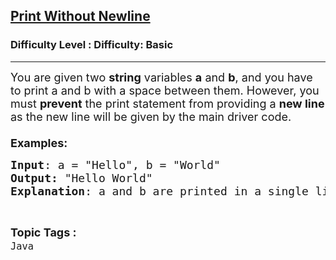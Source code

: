 <h2><a href="https://www.geeksforgeeks.org/problems/print-without-newline-1605265372/1?page=1&category=Java&difficulty=Basic&status=unsolved&sortBy=submissions">Print Without Newline</a></h2><h3>Difficulty Level : Difficulty: Basic</h3><hr><div class="problems_problem_content__Xm_eO"><p><span style="font-size: 18px;">You are given two <strong>string</strong> variables <strong>a</strong> and <strong>b</strong>, and you have to print a and b with a space between them. However, you must <strong>prevent</strong> the print statement from providing a <strong>new line</strong> as the new line will be given by the main driver code.<br><br><strong>Examples:</strong></span></p>
<pre><span style="font-size: 18px;"><strong>Input</strong>: a = "Hello", b = "World"
<strong>Output:</strong> "Hello World"
<strong>Explanation</strong>: a and b are printed in a single line and a space separates them.The new line is provided by the driver code.</span></pre></div><br><p><span style=font-size:18px><strong>Topic Tags : </strong><br><code>Java</code>&nbsp;